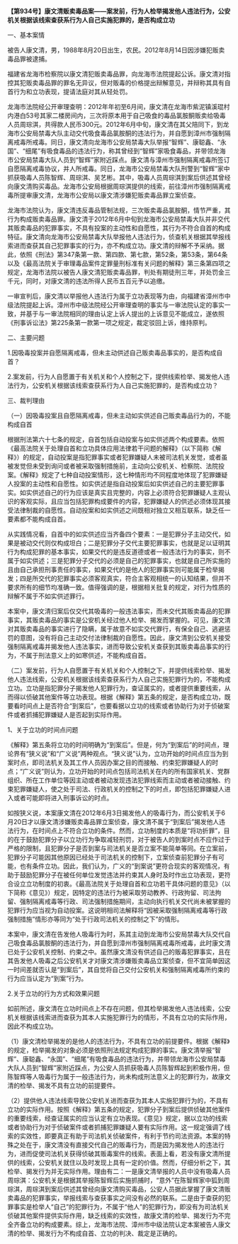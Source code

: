**【第934号】康文清贩卖毒品案——案发前，行为人检举揭发他人违法行为，公安机关根据该线索查获系行为人自己实施犯罪的，是否构成立功**

一、基本案情

被告人康文清，男，1988年8月20日出生，农民。2012年8月14日因涉嫌犯贩卖毒品罪被逮捕。

福建省龙海市检察院以康文清犯贩卖毒品罪，向龙海市法院提起公诉。康文清对指控其犯贩卖毒品罪的罪名无异议，但对贩毒的价格提出辩解意见，并辩称其具有自首行为和立功表现，提请法庭对其从轻处罚。

龙海市法院经公开审理查明：2012年年初至6月间，康文清在龙海市紫泥镇溪琨村内港白53号其家二楼房间内，三次将原本用于自己吸食的毒品氯胺酮贩卖给吸毒人员周琮淇，共得款人民币300元。2012年6月中旬，康文清在其父陪同下，到龙海市公安局禁毒大队主动交代吸食毒品氯胺酮的违法行为，并自愿到漳州市强制隔离戒毒所戒毒。同日，康文清向龙海市公安局禁毒大队举报“智辉”、康聪鑫、“永国”、“细尾”有吸食毒品的违法行为，称其曾经到“智辉”家吸食毒品，并带领龙海市公安局禁毒大队人员到“智辉”家附近踩点。康文清与漳州市强制隔离戒毒所签订自愿隔离戒毒协议，并人所戒毒。同日，龙海市公安局禁毒大队刑警到“智辉”家中抓获吸毒人员陈智辉、周琮淇、吴艺彬。其中，吸毒人员周琮淇到案后供述其曾经向康文清购买毒品。龙海市公安局根据周琮淇提供的线索，前往漳州市强制隔离戒毒所提审康文清，龙海市公安局以康文清涉嫌犯贩卖毒品罪立案侦查。

龙海市法院认为，康文清违反毒品管制法规，三次贩卖毒品氯胺酮，情节严重，其行为构成贩卖毒品罪。康文清于2012年6月中旬到龙海市公安局禁毒大队并非交代其贩卖毒品的犯罪事实，不具有投案的主动性和自愿性，其行为不符合自首的构成特征。康文清向龙海市公安局禁毒大队举报他人违法行为，侦查机关根据其举报线索进而查获其自己犯罪事实的行为，亦不构成立功。康文清的辩解不予采纳。据此，依照《刑法》第347条第一款、第四款、第七款，第52条，第53条，第64条以及《最高法院关于审理毒品案件定罪量刑标准有关问题的解释》第三条第四项之规定，龙海市法院以被告人康文清犯贩卖毒品罪，判处有期徒刑三年，并处罚金三千元，同时，对康文清的违法所得人民币五百元予以追缴。

一审宣判后，康文清以举报他人违法行为属于立功表现等为由，向福建省漳州市中级法院提起上诉。漳州市中级法院经公开审理查明的事实与一审法院认定的事实一致，并基于与一审法院相同的理由认定上诉人提出的上诉意见不能成立，遂依照《刑事诉讼法》第225条第一款第一项之规定，裁定驳回上诉，维持原判。

二、主要问题

1.因吸毒投案并自愿隔离戒毒，但未主动供述自己贩卖毒品事实的，是否构成自首？

2.案发前，行为人自愿置于有关机关和个人控制之下，提供线索检举、揭发他人违法行为，公安机关根据该线索查获系行为人自己实施犯罪的，是否构成立功？

三、裁判理由

（一）因吸毒投案且自愿隔离戒毒，但未主动如实供述自己贩卖毒品行为的，不能构成自首

根据刑法第六十七条的规定，自首包括自动投案与如实供述两个构成要素。依照《最高法院关于处理自首和立功具体应用法律若干问题的解释》（以下简称《解释》）的规定，自动投案是指犯罪事实或者犯罪嫌疑人未被司法机关发觉，或者虽被发觉但未受到询问或者被采取强制措施前，主动向公安机关、检察院、法院投案。《解释》规定了七种自动投案情形，这七种情形均不同程度地体现了犯罪嫌疑人投案的主动性和自愿性。如实供述是指自动投案后如实供述自己的主要犯罪事实。如实供述自己的行为应该是真实且完整的，内容上必须符合犯罪嫌疑人主观认识的客观实际，且应当包括犯罪构成要件的内容，犯罪嫌疑人的供述必须体现其接受法律制裁的自愿性。自动投案和如实供述之间既相对独立又相互联系，缺乏任一要素都不能构成自首。

从实践情况看，自首中的如实供述应当齐备四个要素：一是犯罪分子主动交代，如果是被动交代则仅构成坦白；二是犯罪分子交代主要犯罪事实，也就是足以证明其行为构成犯罪的基本事实，如果交代的是违反道德或者一般违法行为的事实，则不属于如实供述；三是犯罪分子交代的必须是自己的犯罪事实，也就是自己所实施的且由自己承担刑事责任的事实，如果交代的是他人的犯罪事实则可能属于检举揭发；四是所交代的犯罪事实必须客观真实，符合主客观相统一的认知结果，但并不要求所有的细节均准确一致。值得强调的是，根据相关批复的规定，对行为性质的辩解不属于不如实供述罪行。

本案中，康文清归案后仅交代其吸毒的一般违法事实，而未交代其贩卖毒品的犯罪事实，其贩卖毒品的事实是公安机关经过他人检举、揭发而掌握的。可见，康文清对其贩卖毒品的事实进行了隐瞒，属于故意不如实交代罪行，有保全自己、逃避惩罚的意图，没有将自己主动交付法律制裁的自愿性。因此，康文清到公安机关接受强制隔离戒毒并揭发他人违法事实，进而导致公安机关查获到其贩卖毒品事实的行为，不属于刑法意义上的如寒供述，不能构成自首。

（二）案发前，行为人自愿置于有关机关和个人控制之下，并提供线索检举、揭发他人违法线索，公安机关根据该线索查获系行为人自己实施犯罪行为的，不能构成立功。立功是指犯罪分子揭发他人犯罪行为，查证属实的，或者提供重要线索，从而得以侦破其他案件等立功表现。根据《解释》第五条的规定，是否构成立功，既要看时间点上是否符合“到案后”，也要看据以立功的线索或者协助行为对于侦破案件或者抓捕犯罪嫌疑人是否起到实际作用。

1、关于立功的时间点问题

《解释》第五条将立功的时间明确为“到案后”。但是，何为“到案后”的时间点，理论界有“狭义说”和“广义说”两种观点。“狭义说”认为，立功开始的时间点应当为到案时点，即司法机关及其工作人员因办案之目的而接触、约束犯罪嫌疑人的时点；“广义说”则认为，立功开始的时间点包括司法机关在内的所有国家机关、党群组织、所在工作单位等因主动或者被动发现违法犯罪线索而主动或者被动接触、约束犯罪嫌疑人，使之处于司法、行政机关的控制之下的时点，即包括犯罪嫌疑人进入或者可能即将进入刑事诉讼的时点。

如按狭义说，本案康文清在2012年6月3日揭发他人的吸毒行为，而公安机关于6月20日才以康文清涉嫌贩卖毒品罪立案侦查，康文清不属于“到案后”揭发他人违法行为，在时间点上不符合立功的条件。然而，立功制度的本质是“将功折罪”，目的在于鼓励犯罪分子以立功行为争取减轻刑罚，对于被告人的到案时点不应作过于严格的限制，且犯罪分子是否到案与司法机关是否立案不能简单等同。在立案前，犯罪分子可能因其他原因已经处于司法机关的控制下，立案侦查前犯罪分子有可能，也有条件立功。因此，我们认为，广义的“到案说”更符合现实的客观情况，有助于鼓励犯罪分子在被任何单位发觉违法并约束其人身时及时作出立功表现，更符合设立立功制度的初衷。《最高法院关于处理自首和立功若干具体问题的意见》（以下简称《意见》）规定，因特定的违法行为被采取劳动教养、行政拘留、司法拘留、强制隔离戒毒等行政、司法强制措施期间，主动向执行机关交代尚未被掌握的犯罪行为应当视为自动投案。这说明相司法解释将“因被采取强制隔离戒毒等行政强制措施”情形亦等同为“处于行政司法机关的控制之下”的情形。

本案中，康文清在告发他人吸毒行为时，系其主动到龙海市公安局禁毒大队交代自己吸食毒品氯胺酮的违法行为，并自愿到漳州市强制隔离戒毒所戒毒，此时康文清已处于公安机关控制、约束之中。虽然康文清没有供述自己的贩毒犯罪事实，且在其告发他人吸毒之后公安机关才对康文清涉嫌贩卖毒品立案侦查，但不宜简单因这一时间差就否认是“到案后”，其自觉将自己交付公安机关和强制隔离戒毒所约束的行为应当认定为“到案”行为。

2.关于立功的行为方式和效果问题

如前所述，康文清在立功时间点上不存在问题，但其检举揭发他人违法线索，公安机关根据该线索进而查获为其本人实施犯罪行为的情形，不具有立功的实际作用，因此不构成立功。

（1）康文清检举揭发的是他人的违法行为，不具有立功的前提要件。根据《解释》的规定，检举揭发的对象必须是依照刑法规定构成犯罪的事实。康文清举报“智辉”、康聪鑫、“永国”、“细尾”有吸食毒品的违法行为，并带领龙海市公安局禁毒大队人员到“智辉”家附近踩点，为公安人员抓获吸毒人员陈智辉起到积极作用，但陈智辉等人吸毒行为属于一般违法行为，尚未构成刑法意义上的犯罪行为，故康文清的检举、揭发不具有立功的前提要件。

（2）提供他人违法线索导致公安机关进而查获为其本人实施犯罪行为的，不具有立功的实际作用。按照《解释》第五条的规定，犯罪分子到案后提供侦破其他案件的重要线索，经查证属实的应当认定有立功表现。《意见》规定，据以立功的线索或者协助行为对于侦破案件或者抓捕犯罪嫌疑人要有实际作用。这一规定强调了线索的实效性，即要真正有助于司法机关侦破案件，有利于节约司法资源。本案的特殊之处在于，康文清没有直接交代自己的贩毒行为，而是因为揭发他人的违法行为，进而促使司法机关获得侦破其贩毒案件的线索。表面上看，若没有康文清所提供的线索，公安机关就住以及时发现上具有一定的价值。然而，仔细分析之下，其检举、揭发行为并无实际作用。理由有二：一是康文清举报的人员中没有吸毒人员周琮淇：公安机关是根据其举报陈智辉后实施抓捕时，“意外”在陈智辉家中狐到周琮淇，周琮淇到案后供述其曾经向康文清购买毒品，公安人员据此掌握了康文清贩卖毒品的犯罪事实，举报线索与查获事实之间没有必然的联系。二是由于查获的犯罪事实是检举人“自己”的犯罪行为，不属于“他人”的犯罪行为，即没有为司法机关侦破其他案件提供实际作用，缺乏线索的实效性，故康文清的检举、揭发行为不完全齐备立功的构成要素。综上，龙海市法院、漳州市中级法院认定本案被告人康文清的检举、揭发行为不构成自首、立功的判决、裁定是正确的。